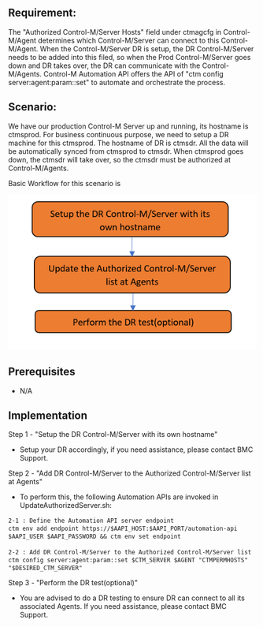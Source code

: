 ## **Requirement:**

The &quot;Authorized Control-M/Server Hosts&quot; field under ctmagcfg in Control-M/Agent determines which Control-M/Server can connect to this Control-M/Agent. When the Control-M/Server DR is setup,  the DR Control-M/Server needs to be added into this filed, so when the Prod Control-M/Server goes down and DR takes over, the DR can communicate with the Control-M/Agents. Control-M Automation API offers the API of &quot;ctm config server:agent:param::set&quot; to automate and orchestrate the process.


## **Scenario:**

We have our production Control-M Server up and running, its hostname is ctmsprod. For business continuous purpose, we need to setup a DR machine for this ctmsprod. The hostname of DR is ctmsdr. All the data will be automatically synced from ctmsprod to ctmsdr. When ctmsprod goes down, the ctmsdr will take over, so the ctmsdr must be authorized at Control-M/Agents.

Basic Workflow for this scenario is


![workflow for scenario](./Images/Workflow.PNG)


## **Prerequisites**

- N/A



## **Implementation**

Step 1 - &quot;Setup the DR Control-M/Server with its own hostname&quot;

- Setup your DR accordingly, if you need assistance, please contact BMC Support.

Step 2 - &quot;Add DR Control-M/Server to the Authorized Control-M/Server list at Agents&quot;
- To perform this,  the following Automation APIs are invoked in UpdateAuthorizedServer.sh:

```
2-1 : Define the Automation API server endpoint 
ctm env add endpoint https://$AAPI_HOST:$AAPI_PORT/automation-api $AAPI_USER $AAPI_PASSWORD && ctm env set endpoint

2-2 : Add DR Control-M/Server to the Authorized Control-M/Server list
ctm config server:agent:param::set $CTM_SERVER $AGENT "CTMPERMHOSTS" "$DESIRED_CTM_SERVER"
```

Step 3 - &quot;Perform the DR test(optional)&quot;

- You are advised to do a DR testing to ensure DR can connect to all its associated Agents. If you need assistance, please contact BMC Support.
